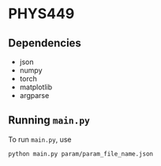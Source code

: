 # PHYS449

## Dependencies

- json
- numpy
- torch
- matplotlib
- argparse

## Running `main.py`

To run `main.py`, use

```sh
python main.py param/param_file_name.json
```
